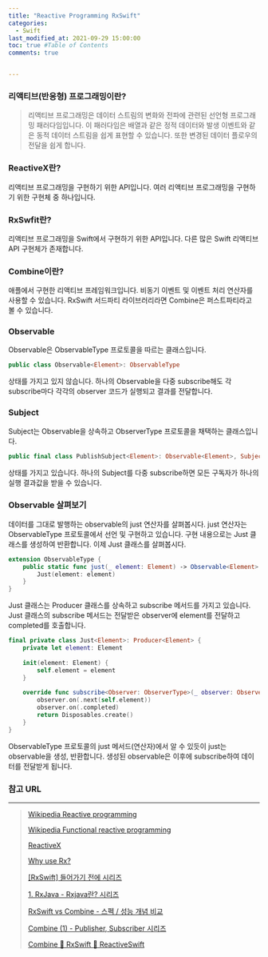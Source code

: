 ```yaml
---
title: "Reactive Programming RxSwift"
categories:
  - Swift
last_modified_at: 2021-09-29 15:00:00
toc: true #Table of Contents
comments: true


---
```


### 리액티브(반응형) 프로그래밍이란?

>   리액티브 프로그래밍은 데이터 스트림의 변화와 전파에 관련된 선언형 프로그래밍 패러다임입니다. 이 패러다임은 배열과 같은 정적 데이터와 발생 이벤트와 같은 동적 데이터 스트림을 쉽게 표현할 수 있습니다. 또한 변경된 데이터 플로우의 전달을 쉽게 합니다.

### ReactiveX란?

리액티브 프로그래밍을 구현하기 위한 API입니다. 여러 리액티브 프로그래밍을 구현하기 위한 구현체 중 하나입니다.

### RxSwfit란?

리액티브 프로그래밍을 Swift에서 구현하기 위한 API입니다. 다른 많은 Swift 리액티브 API 구현체가 존재합니다.

### Combine이란?

애플에서 구현한 리액티브 프레임워크입니다. 비동기 이벤트 및 이벤트 처리 연산자를 사용할 수 있습니다. RxSwift 서드파티 라이브러리라면 Combine은 퍼스트파티라고 볼 수 있습니다.

### Observable

Observable은 ObservableType 프로토콜을 따르는 클래스입니다.

```swift
public class Observable<Element>: ObservableType
```

상태를 가지고 있지 않습니다. 하나의 Observable을 다중 subscribe해도 각 subscribe마다 각각의 observer 코드가 실행되고 결과를 전달합니다.

### Subject

Subject는 Observable을 상속하고 ObserverType 프로토콜을 채택하는 클래스입니다. 

```swift
public final class PublishSubject<Element>: Observable<Element>, SubjectType, Cancelable, ObserverType, SynchronizedUnsubscribeType
```

상태를 가지고 있습니다. 하나의 Subject를 다중 subscribe하면 모든 구독자가 하나의 실행 결과값을 받을 수 있습니다.

### Observable 살펴보기

데이터를 그대로 발행하는 observable의 just 연산자를 살펴봅시다. just 연산자는 ObservableType 프로토콜에서 선언 및 구현하고 있습니다. 구현 내용으로는 Just 클래스를 생성하여 반환합니다. 이제 Just 클래스를 살펴봅시다.

```swift
extension ObservableType {
    public static func just(_ element: Element) -> Observable<Element> {
        Just(element: element)
    }
}
```

Just 클래스는 Producer 클래스를 상속하고 subscribe 메서드를 가지고 있습니다. Just 클래스의 subscribe 메서드는 전달받은 observer에 element를 전달하고 completed를 호출합니다.

```swift
final private class Just<Element>: Producer<Element> {
    private let element: Element
    
    init(element: Element) {
        self.element = element
    }
    
    override func subscribe<Observer: ObserverType>(_ observer: Observer) -> Disposable where Observer.Element == Element {
        observer.on(.next(self.element))
        observer.on(.completed)
        return Disposables.create()
    }
}
```

ObservableType 프로토콜의 just 메서드(연산자)에서 알 수 있듯이 just는 observable을 생성, 반환합니다. 생성된 observable은 이후에 subscribe하여 데이터를 전달받게 됩니다.

### 참고 URL

---

> [Wikipedia Reactive programming](https://en.wikipedia.org/wiki/Reactive_programming)
>
> [Wikipedia Functional reactive programming](https://en.wikipedia.org/wiki/Functional_reactive_programming)
>
> [ReactiveX](http://reactivex.io/)
>
> [Why use Rx?](https://zeddios.tistory.com/689)
>
> [[RxSwift] 들어가기 전에 시리즈](https://sujinnaljin.medium.com/rxswift-%EC%8B%9C%EC%9E%91-497dfada1e22)
>
> [1. RxJava - Rxjava란? 시리즈](https://imleaf.tistory.com/28?category=911174)
>
> [RxSwift vs Combine - 스펙 / 성능 개념 비교](https://eunjin3786.tistory.com/67)
>
> [Combine (1) - Publisher, Subscriber 시리즈](https://zeddios.tistory.com/925?category=842493)
> 
> [Combine 🤝 RxSwift 🤝 ReactiveSwift](https://presto95.gitbook.io/combine-rxswift-reactiveswift/)